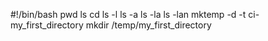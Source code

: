 #!/bin/bash
pwd
ls
cd
ls -l
ls -a
ls -la
ls -lan
mktemp -d -t ci-my_first_directory
mkdir /temp/my_first_directory
